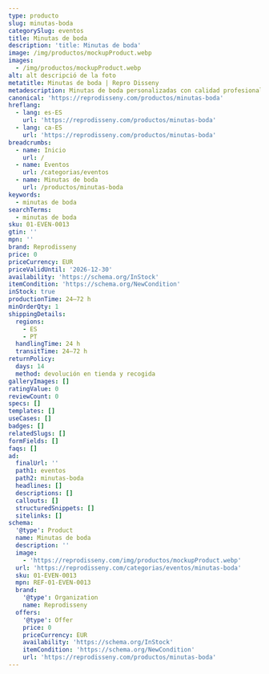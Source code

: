 ```yaml
---
type: producto
slug: minutas-boda
categorySlug: eventos
title: Minutas de boda
description: 'title: Minutas de boda'
image: /img/productos/mockupProduct.webp
images:
  - /img/productos/mockupProduct.webp
alt: alt descripció de la foto
metatitle: Minutas de boda | Repro Disseny
metadescription: Minutas de boda personalizadas con calidad profesional en Cataluña.
canonical: 'https://reprodisseny.com/productos/minutas-boda'
hreflang:
  - lang: es-ES
    url: 'https://reprodisseny.com/productos/minutas-boda'
  - lang: ca-ES
    url: 'https://reprodisseny.com/productos/minutas-boda'
breadcrumbs:
  - name: Inicio
    url: /
  - name: Eventos
    url: /categorias/eventos
  - name: Minutas de boda
    url: /productos/minutas-boda
keywords:
  - minutas de boda
searchTerms:
  - minutas de boda
sku: 01-EVEN-0013
gtin: ''
mpn: ''
brand: Reprodisseny
price: 0
priceCurrency: EUR
priceValidUntil: '2026-12-30'
availability: 'https://schema.org/InStock'
itemCondition: 'https://schema.org/NewCondition'
inStock: true
productionTime: 24–72 h
minOrderQty: 1
shippingDetails:
  regions:
    - ES
    - PT
  handlingTime: 24 h
  transitTime: 24–72 h
returnPolicy:
  days: 14
  method: devolución en tienda y recogida
galleryImages: []
ratingValue: 0
reviewCount: 0
specs: []
templates: []
useCases: []
badges: []
relatedSlugs: []
formFields: []
faqs: []
ad:
  finalUrl: ''
  path1: eventos
  path2: minutas-boda
  headlines: []
  descriptions: []
  callouts: []
  structuredSnippets: []
  sitelinks: []
schema:
  '@type': Product
  name: Minutas de boda
  description: ''
  image:
    - 'https://reprodisseny.com/img/productos/mockupProduct.webp'
  url: 'https://reprodisseny.com/categorias/eventos/minutas-boda'
  sku: 01-EVEN-0013
  mpn: REF-01-EVEN-0013
  brand:
    '@type': Organization
    name: Reprodisseny
  offers:
    '@type': Offer
    price: 0
    priceCurrency: EUR
    availability: 'https://schema.org/InStock'
    itemCondition: 'https://schema.org/NewCondition'
    url: 'https://reprodisseny.com/productos/minutas-boda'
---
```



